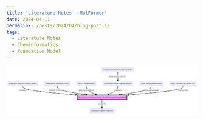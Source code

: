 ```yaml
---
title: 'Literature Notes - MolFormer'
date: 2024-04-11
permalink: /posts/2024/04/blog-post-1/
tags:
  - Literature Notes
  - Cheminformatics
  - Foundation Model
---
```



![MolFormer](./images/2024-04-11-1.png "MolFormer Chart")

